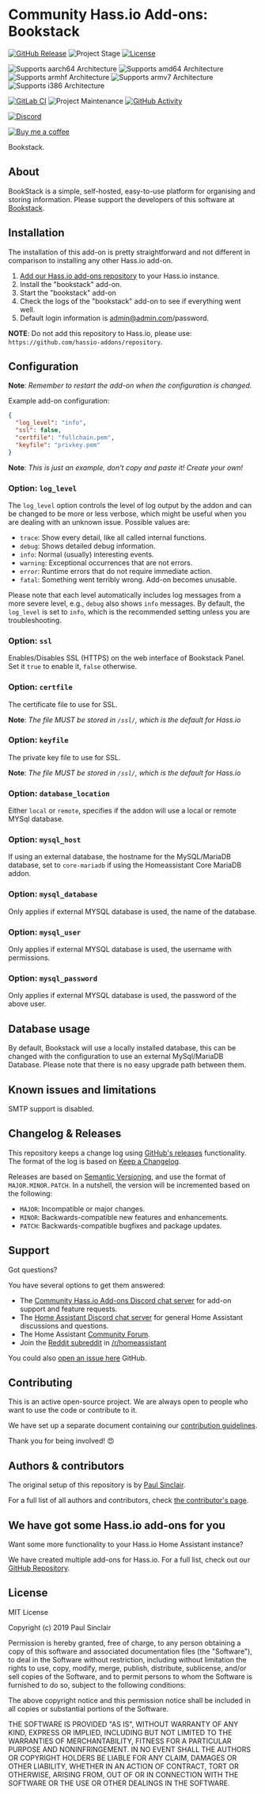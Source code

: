 # Community Hass.io Add-ons: Bookstack

[![GitHub Release][releases-shield]][releases]
![Project Stage][project-stage-shield]
[![License][license-shield]](LICENSE.md)

![Supports aarch64 Architecture][aarch64-shield]
![Supports amd64 Architecture][amd64-shield]
![Supports armhf Architecture][armhf-shield]
![Supports armv7 Architecture][armv7-shield]
![Supports i386 Architecture][i386-shield]

[![GitLab CI][gitlabci-shield]][gitlabci]
![Project Maintenance][maintenance-shield]
[![GitHub Activity][commits-shield]][commits]

[![Discord][discord-shield]][discord]

[![Buy me a coffee][buymeacoffee-shield]][buymeacoffee]

Bookstack.

## About

BookStack is a simple, self-hosted, easy-to-use platform for organising and
storing information.  Please support the developers of this software at
[Bookstack].

## Installation

The installation of this add-on is pretty straightforward and not different in
comparison to installing any other Hass.io add-on.

1. [Add our Hass.io add-ons repository][repository] to your Hass.io instance.
1. Install the "bookstack" add-on.
1. Start the "bookstack" add-on
1. Check the logs of the "bookstack" add-on to see if everything went well.
1. Default login information is admin@admin.com/password.

**NOTE**: Do not add this repository to Hass.io, please use:
`https://github.com/hassio-addons/repository`.

## Configuration

**Note**: _Remember to restart the add-on when the configuration is changed._

Example add-on configuration:

```json
{
  "log_level": "info",
  "ssl": false,
  "certfile": "fullchain.pem",
  "keyfile": "privkey.pem"
}
```

**Note**: _This is just an example, don't copy and paste it! Create your own!_

### Option: `log_level`

The `log_level` option controls the level of log output by the addon and can
be changed to be more or less verbose, which might be useful when you are
dealing with an unknown issue. Possible values are:

- `trace`: Show every detail, like all called internal functions.
- `debug`: Shows detailed debug information.
- `info`: Normal (usually) interesting events.
- `warning`: Exceptional occurrences that are not errors.
- `error`:  Runtime errors that do not require immediate action.
- `fatal`: Something went terribly wrong. Add-on becomes unusable.

Please note that each level automatically includes log messages from a
more severe level, e.g., `debug` also shows `info` messages. By default,
the `log_level` is set to `info`, which is the recommended setting unless
you are troubleshooting.

### Option: `ssl`

Enables/Disables SSL (HTTPS) on the web interface of Bookstack
Panel. Set it `true` to enable it, `false` otherwise.

### Option: `certfile`

The certificate file to use for SSL.

**Note**: _The file MUST be stored in `/ssl/`, which is the default for Hass.io_

### Option: `keyfile`

The private key file to use for SSL.

**Note**: _The file MUST be stored in `/ssl/`, which is the default for Hass.io_

### Option: `database_location`

Either `local` or `remote`, specifies if the addon will use a local or remote
MYSql database.

### Option: `mysql_host`

If using an external database, the hostname for the MySQL/MariaDB database, set
to `core-mariadb` if using the Homeassistant Core MariaDB addon.

### Option: `mysql_database`

Only applies if external MYSQL database is used, the name of the database.

### Option: `mysql_user`

Only applies if external MYSQL database is used, the username with permissions.

### Option: `mysql_password`

Only applies if external MYSQL database is used, the password of the above user.

## Database usage

By default, Bookstack will use a locally installed database, this can be changed
with the configuration to use an external MySql/MariaDB Database. Please note
that there is no easy upgrade path between them.

## Known issues and limitations

SMTP support is disabled.

## Changelog & Releases

This repository keeps a change log using [GitHub's releases][releases]
functionality. The format of the log is based on
[Keep a Changelog][keepchangelog].

Releases are based on [Semantic Versioning][semver], and use the format
of ``MAJOR.MINOR.PATCH``. In a nutshell, the version will be incremented
based on the following:

- ``MAJOR``: Incompatible or major changes.
- ``MINOR``: Backwards-compatible new features and enhancements.
- ``PATCH``: Backwards-compatible bugfixes and package updates.

## Support

Got questions?

You have several options to get them answered:

- The [Community Hass.io Add-ons Discord chat server][discord] for add-on
  support and feature requests.
- The [Home Assistant Discord chat server][discord-ha] for general Home
  Assistant discussions and questions.
- The Home Assistant [Community Forum][forum].
- Join the [Reddit subreddit][reddit] in [/r/homeassistant][reddit]

You could also [open an issue here][issue] GitHub.

## Contributing

This is an active open-source project. We are always open to people who want to
use the code or contribute to it.

We have set up a separate document containing our
[contribution guidelines](CONTRIBUTING.md).

Thank you for being involved! :heart_eyes:

## Authors & contributors

The original setup of this repository is by [Paul Sinclair][sinclairpaul].

For a full list of all authors and contributors,
check [the contributor's page][contributors].

## We have got some Hass.io add-ons for you

Want some more functionality to your Hass.io Home Assistant instance?

We have created multiple add-ons for Hass.io. For a full list, check out
our [GitHub Repository][repository].

## License

MIT License

Copyright (c) 2019 Paul Sinclair

Permission is hereby granted, free of charge, to any person obtaining a copy
of this software and associated documentation files (the "Software"), to deal
in the Software without restriction, including without limitation the rights
to use, copy, modify, merge, publish, distribute, sublicense, and/or sell
copies of the Software, and to permit persons to whom the Software is
furnished to do so, subject to the following conditions:

The above copyright notice and this permission notice shall be included in all
copies or substantial portions of the Software.

THE SOFTWARE IS PROVIDED "AS IS", WITHOUT WARRANTY OF ANY KIND, EXPRESS OR
IMPLIED, INCLUDING BUT NOT LIMITED TO THE WARRANTIES OF MERCHANTABILITY,
FITNESS FOR A PARTICULAR PURPOSE AND NONINFRINGEMENT. IN NO EVENT SHALL THE
AUTHORS OR COPYRIGHT HOLDERS BE LIABLE FOR ANY CLAIM, DAMAGES OR OTHER
LIABILITY, WHETHER IN AN ACTION OF CONTRACT, TORT OR OTHERWISE, ARISING FROM,
OUT OF OR IN CONNECTION WITH THE SOFTWARE OR THE USE OR OTHER DEALINGS IN THE
SOFTWARE.

[aarch64-shield]: https://img.shields.io/badge/aarch64-yes-green.svg
[alpine-packages]: https://pkgs.alpinelinux.org/packages
[amd64-shield]: https://img.shields.io/badge/amd64-yes-green.svg
[armhf-shield]: https://img.shields.io/badge/armhf-yes-green.svg
[armv7-shield]: https://img.shields.io/badge/armv7-yes-green.svg
[bookstack]: https://www.bookstackapp.com/
[buymeacoffee-shield]: https://www.buymeacoffee.com/assets/img/guidelines/download-assets-sm-2.svg
[buymeacoffee]: https://www.buymeacoffee.com/sinclairpaul
[commits-shield]: https://img.shields.io/github/commit-activity/y/hassio-addons/addon-bookstack.svg
[commits]: https://github.com/hassio-addons/addon-bookstack/commits/master
[contributors]: https://github.com/hassio-addons/addon-bookstack/graphs/contributors
[discord-ha]: https://discord.gg/c5DvZ4e
[discord-shield]: https://img.shields.io/discord/478094546522079232.svg
[discord]: https://discord.me/hassioaddons
[forum-shield]: https://img.shields.io/badge/community-forum-brightgreen.svg
[forum]: https://community.home-assistant.io/t/community-hass-io-xxxxx/xxxxx
[sinclairpaul]: https://github.com/sinclairpaul
[gitlabci-shield]: https://gitlab.com/hassio-addons/addon-bookstack/badges/master/pipeline.svg
[gitlabci]: https://gitlab.com/hassio-addons/addon-bookstack/pipelines
[home-assistant]: https://home-assistant.io
[i386-shield]: https://img.shields.io/badge/i386-yes-green.svg
[issue]: https://github.com/hassio-addons/addon-bookstack/issues
[keepchangelog]: http://keepachangelog.com/en/1.0.0/
[license-shield]: https://img.shields.io/github/license/hassio-addons/addon-bookstack.svg
[maintenance-shield]: https://img.shields.io/maintenance/yes/2019.svg
[npm-packages]: https://www.npmjs.com
[project-stage-shield]: https://img.shields.io/badge/project%20stage-experimental-yellow.svg
[reddit]: https://reddit.com/r/homeassistant
[releases-shield]: https://img.shields.io/github/release/hassio-addons/addon-bookstack.svg
[releases]: https://github.com/hassio-addons/addon-bookstack/releases
[repository]: https://github.com/hassio-addons/repository
[semver]: http://semver.org/spec/v2.0.0.htm
